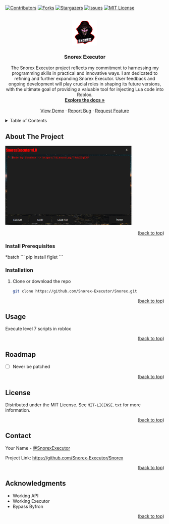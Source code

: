<!-- Improved compatibility of back to top link: See: https://github.com/othneildrew/Best-README-Template/pull/73 -->
<a id="readme-top"></a>
<!--
*** Thanks for checking out the Best-README-Template. If you have a suggestion
*** that would make this better, please fork the repo and create a pull request
*** or simply open an issue with the tag "enhancement".
*** Don't forget to give the project a star!
*** Thanks again! Now go create something AMAZING! :D
-->



<!-- PROJECT SHIELDS -->
<!--
*** I'm using markdown "reference style" links for readability.
*** Reference links are enclosed in brackets [ ] instead of parentheses ( ).
*** See the bottom of this document for the declaration of the reference variables
*** for contributors-url, forks-url, etc. This is an optional, concise syntax you may use.
*** https://www.markdownguide.org/basic-syntax/#reference-style-links
-->
[![Contributors][contributors-shield]][contributors-url]
[![Forks][forks-shield]][forks-url]
[![Stargazers][stars-shield]][stars-url]
[![Issues][issues-shield]][issues-url]
[![MIT License][license-shield]][license-url]



<!-- PROJECT LOGO -->
<br />
<div align="center">
  <a href="https://github.com/Snorex-Executor/Snorex">
    <img src="Images/mascot.png" alt="Logo" width="80" height="80">
  </a>
  

<h3 align="center">Snorex Executor</h3>

  <p align="center">
The Snorex Executor project reflects my commitment to harnessing my programming skills in practical and innovative ways. I am dedicated to refining and further expanding Snorex Executor. User feedback and ongoing development will play crucial roles in shaping its future versions, with the ultimate goal of providing a valuable tool for injecting Lua code into Roblox.
    <br />
    <a href="https://github.com/Snorex-Executor"><strong>Explore the docs »</strong></a>
    <br />
    <br />
    <a href="https://github.com/Snorex-Executor">View Demo</a>
    ·
    <a href="https://github.com/Snorex-Executor/Snorex/issues/new">Report Bug</a>
    ·
    <a href="https://github.com/Snorex-Executor/Snorex/pulls">Request Feature</a>
  </p>
</div>



<!-- TABLE OF CONTENTS -->
<details>
  <summary>Table of Contents</summary>
  <ol>
    <li>
      <a href="#about-the-project">About The Project</a>
      <ul>
        <li><a href="#built-with">Built With</a></li>
      </ul>
    </li>
    <li>
      <a href="#getting-started">Getting Started</a>
      <ul>
        <li><a href="#prerequisites">Prerequisites</a></li>
        <li><a href="#installation">Installation</a></li>
      </ul>
    </li>
    <li><a href="#usage">Usage</a></li>
    <li><a href="#roadmap">Roadmap</a></li>
    <li><a href="#contributing">Contributing</a></li>
    <li><a href="#license">License</a></li>
    <li><a href="#contact">Contact</a></li>
    <li><a href="#acknowledgments">Acknowledgments</a></li>
  </ol>
</details>



<!-- ABOUT THE PROJECT -->
## About The Project

<img src="Images/screenshot.png" alt="Logo" width="400" height="250">

 
<p align="right">(<a href="#readme-top">back to top</a>)</p>

### Install Prerequisites
*batch
´´´
pip install figlet 
´´´


### Installation


1. Clone or download the repo
   ```sh
   git clone https://github.com/Snorex-Executor/Snorex.git
   ```


<p align="right">(<a href="#readme-top">back to top</a>)</p>



<!-- USAGE EXAMPLES -->
## Usage

Execute level 7 scripts in roblox

<p align="right">(<a href="#readme-top">back to top</a>)</p>



<!-- ROADMAP -->
## Roadmap

- [ ] Never be patched

<p align="right">(<a href="#readme-top">back to top</a>)</p>



<!-- LICENSE -->
## License

Distributed under the MIT License. See `MIT-LICENSE.txt` for more information.
<p align="right">(<a href="#readme-top">back to top</a>)</p>



<!-- CONTACT -->
## Contact

Your Name - [@SnorexExecutor](https://discord.com/users/1261229364847317044) 

Project Link: https://github.com/Snorex-Executor/Snorex

<p align="right">(<a href="#readme-top">back to top</a>)</p>



<!-- ACKNOWLEDGMENTS -->
## Acknowledgments

* []() Working API
* []() Working Executor
* []() Bypass Byfron

<p align="right">(<a href="#readme-top">back to top</a>)</p>



<!-- MARKDOWN LINKS & IMAGES -->
<!-- https://www.markdownguide.org/basic-syntax/#reference-style-links -->
[contributors-shield]: https://img.shields.io/github/contributors/Snorex-Executor/Snorex.svg?style=for-the-badge
[contributors-url]: https://github.com/Snorex-Executor/Snorex/graphs/contributors
[forks-shield]: https://img.shields.io/github/forks/Snorex-Executor/Snorex.svg?style=for-the-badge
[forks-url]: https://github.com/Snorex-Executor/Snorex/network/members
[stars-shield]: https://img.shields.io/github/stars/Snorex-Executor/Snorex.svg?style=for-the-badge
[stars-url]: https://github.com/Snorex-Executor/Snorex/stargazers
[issues-shield]: https://img.shields.io/github/issues/Snorex-Executor/Snorex.svg?style=for-the-badge
[issues-url]: https://github.com/Snorex-Executor/Snorex/issues
[license-shield]: https://img.shields.io/github/license/Snorex-Executor/Snorex.svg?style=for-the-badge
[license-url]: https://github.com/Snorex-Executor/Snorex/blob/master/MIT-LICENSE.txt
[Next.js]: https://img.shields.io/badge/next.js-000000?style=for-the-badge&logo=nextdotjs&logoColor=white
[Next-url]: https://nextjs.org/
[React.js]: https://img.shields.io/badge/React-20232A?style=for-the-badge&logo=react&logoColor=61DAFB
[React-url]: https://reactjs.org/
[Vue.js]: https://img.shields.io/badge/Vue.js-35495E?style=for-the-badge&logo=vuedotjs&logoColor=4FC08D
[Vue-url]: https://vuejs.org/
[Angular.io]: https://img.shields.io/badge/Angular-DD0031?style=for-the-badge&logo=angular&logoColor=white
[Angular-url]: https://angular.io/
[Svelte.dev]: https://img.shields.io/badge/Svelte-4A4A55?style=for-the-badge&logo=svelte&logoColor=FF3E00
[Svelte-url]: https://svelte.dev/
[Laravel.com]: https://img.shields.io/badge/Laravel-FF2D20?style=for-the-badge&logo=laravel&logoColor=white
[Laravel-url]: https://laravel.com
[Bootstrap.com]: https://img.shields.io/badge/Bootstrap-563D7C?style=for-the-badge&logo=bootstrap&logoColor=white
[Bootstrap-url]: https://getbootstrap.com
[JQuery.com]: https://img.shields.io/badge/jQuery-0769AD?style=for-the-badge&logo=jquery&logoColor=white
[JQuery-url]: https://jquery.com 
